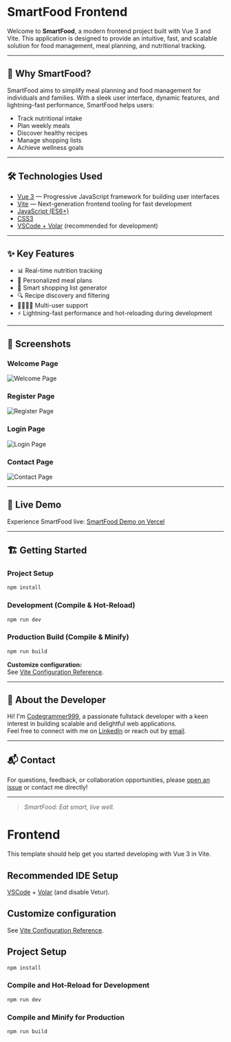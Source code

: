 # SmartFood Frontend

Welcome to **SmartFood**, a modern frontend project built with Vue 3 and Vite. This application is designed to provide an intuitive, fast, and scalable solution for food management, meal planning, and nutritional tracking.

---

## 🚀 Why SmartFood?

SmartFood aims to simplify meal planning and food management for individuals and families. With a sleek user interface, dynamic features, and lightning-fast performance, SmartFood helps users:

- Track nutritional intake
- Plan weekly meals
- Discover healthy recipes
- Manage shopping lists
- Achieve wellness goals

---

## 🛠️ Technologies Used

- [Vue 3](https://vuejs.org/) — Progressive JavaScript framework for building user interfaces
- [Vite](https://vitejs.dev/) — Next-generation frontend tooling for fast development
- [JavaScript (ES6+)](https://developer.mozilla.org/en-US/docs/Web/JavaScript)
- [CSS3](https://developer.mozilla.org/en-US/docs/Web/CSS)
- [VSCode + Volar](https://marketplace.visualstudio.com/items?itemName=Vue.volar) (recommended for development)

---

## ✨ Key Features

- 📊 Real-time nutrition tracking
- 🥗 Personalized meal plans
- 🛒 Smart shopping list generator
- 🔍 Recipe discovery and filtering
- 👨‍👩‍👧‍👦 Multi-user support
- ⚡ Lightning-fast performance and hot-reloading during development

---

## 📸 Screenshots

### Welcome Page
![Welcome Page](screenshots/welcome.png)

### Register Page
![Register Page](screenshots/register.png)

### Login Page
![Login Page](screenshots/login.png)

### Contact Page
![Contact Page](screenshots/contact.png)

---

## 🚀 Live Demo

Experience SmartFood live: [SmartFood Demo on Vercel](https://smart-food-ochre.vercel.app/)

---

## 🏗️ Getting Started

### Project Setup

```sh
npm install
```

### Development (Compile & Hot-Reload)

```sh
npm run dev
```

### Production Build (Compile & Minify)

```sh
npm run build
```

**Customize configuration:**  
See [Vite Configuration Reference](https://vite.dev/config/).

---

## 👤 About the Developer

Hi! I'm [Codegrammer999](https://github.com/Codegrammer999), a passionate fullstack developer with a keen interest in building scalable and delightful web applications.  
Feel free to connect with me on [LinkedIn](https://www.linkedin.com/) or reach out by [email](mailto:youremail@example.com).

---

## 📬 Contact

For questions, feedback, or collaboration opportunities, please [open an issue](https://github.com/Codegrammer999/SmartFood/issues) or contact me directly!

---

> _SmartFood: Eat smart, live well._

# Frontend

This template should help get you started developing with Vue 3 in Vite.

## Recommended IDE Setup

[VSCode](https://code.visualstudio.com/) + [Volar](https://marketplace.visualstudio.com/items?itemName=Vue.volar) (and disable Vetur).

## Customize configuration

See [Vite Configuration Reference](https://vite.dev/config/).

## Project Setup

```sh
npm install
```

### Compile and Hot-Reload for Development

```sh
npm run dev
```

### Compile and Minify for Production

```sh
npm run build
```
